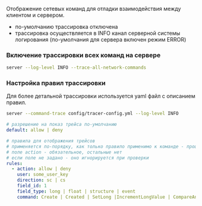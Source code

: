 Отображение сетевых команд для отладки взаимодействия между клиентом и сервером.

- по-умолчанию трассировка отключена
- трассировка осуществляется в INFO канал серверной системы логирования (по-умолчания для сервера включен режим ERROR)

### Включение трассировки всех команд на сервере

```bash
server --log-level INFO --trace-all-network-commands
```

### Настройка правил трассировки

Для более детальной трассировки используется yaml файл с описанием правил.

```bash
server --command-trace config/tracer-config.yml --log-level INFO
```


```yaml
# разрешение на показ трейса по-умолчанию
default: allow | deny 

# правила для отображения трейсов
# применяется по-порядку, как только правило применимо к команде - процесс обработки прекращается
# поле action - обязательное, остальные нет
# если поле не задано - оно игнорируется при проверки
rules:
  - action: allow | deny
    user: some_user_key
    direction: sc | cs
    field_id: 1
    field_type: long | float | structure | event
    command: Create | Created | SetLong |IncrementLongValue | CompareAndSetLongValue | SetFloat | IncrementFloatValue | SetStruct | Event | Delete | AttachToRoom
```


